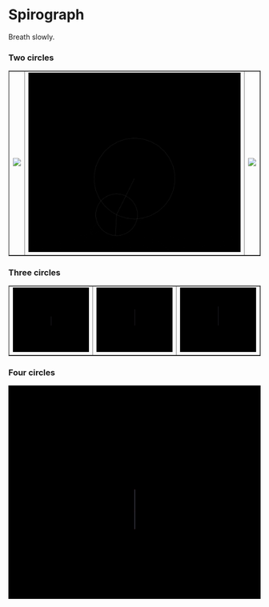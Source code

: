 # Spirograph

Breath slowly.

### Two circles

<table border="1" width="100%">
    <tr>
        <td><img src="screenshots/001.gif" width="1000"></td>
        <td><img src="screenshots/002.gif" width="1000"></td>
        <td><img src="screenshots/003.gif" width="1000"></td>
    </tr>
</table>

### Three circles

<table border="1" width="100%">
    <tr>
        <td><img src="screenshots/004.gif" width="1000"></td>
        <td><img src="screenshots/005.gif" width="1000"></td>
        <td><img src="screenshots/006.gif" width="1000"></td>
    </tr>
</table>

### Four circles

<img src="screenshots/007.gif" width="1000">

